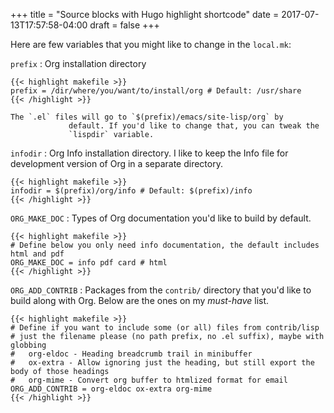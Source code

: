 +++
title = "Source blocks with Hugo highlight shortcode"
date = 2017-07-13T17:57:58-04:00
draft = false
+++

Here are few variables that you might like to change in the `local.mk`:

`prefix`
: Org installation directory

    {{< highlight makefile >}}
    prefix = /dir/where/you/want/to/install/org # Default: /usr/share
    {{< /highlight >}}

    The `.el` files will go to `$(prefix)/emacs/site-lisp/org` by
                 default. If you'd like to change that, you can tweak the
                 `lispdir` variable.

`infodir`
: Org Info installation directory. I like to keep the
    Info file for development version of Org in a separate
    directory.

    {{< highlight makefile >}}
    infodir = $(prefix)/org/info # Default: $(prefix)/info
    {{< /highlight >}}

`ORG_MAKE_DOC`
: Types of Org documentation you'd like to build by
    default.

    {{< highlight makefile >}}
    # Define below you only need info documentation, the default includes html and pdf
    ORG_MAKE_DOC = info pdf card # html
    {{< /highlight >}}

`ORG_ADD_CONTRIB`
: Packages from the `contrib/` directory that
    you'd like to build along with Org. Below are the ones on my
    _must-have_ list.

    {{< highlight makefile >}}
    # Define if you want to include some (or all) files from contrib/lisp
    # just the filename please (no path prefix, no .el suffix), maybe with globbing
    #   org-eldoc - Heading breadcrumb trail in minibuffer
    #   ox-extra - Allow ignoring just the heading, but still export the body of those headings
    #   org-mime - Convert org buffer to htmlized format for email
    ORG_ADD_CONTRIB = org-eldoc ox-extra org-mime
    {{< /highlight >}}
